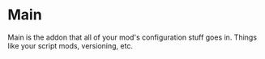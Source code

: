 # Main

Main is the addon that all of your mod's configuration stuff goes in. Things like your script mods, versioning, etc.